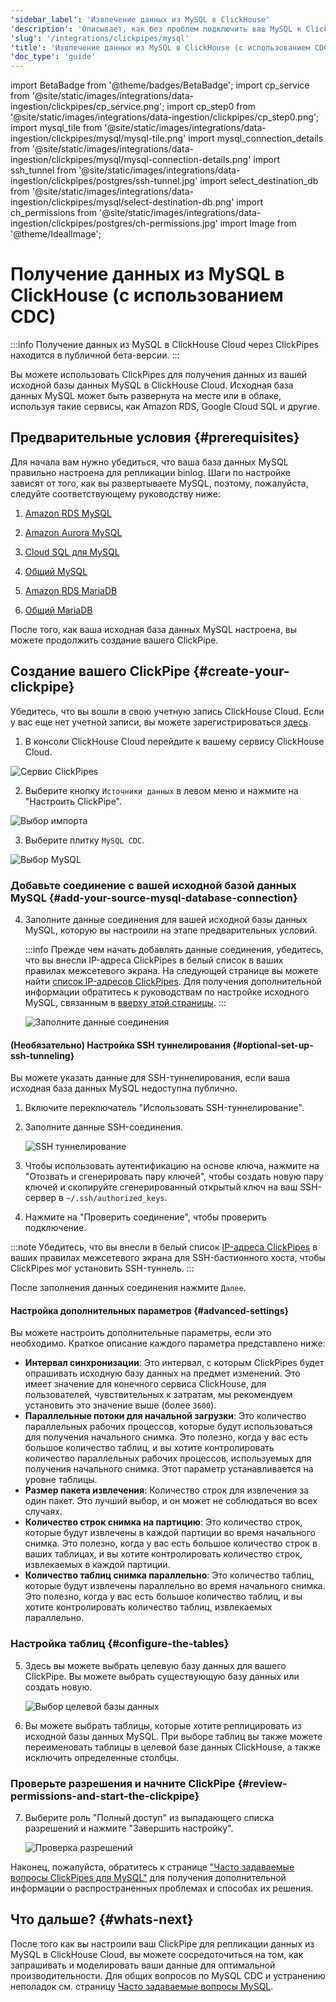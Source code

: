 ```yaml
---
'sidebar_label': 'Извлечение данных из MySQL в ClickHouse'
'description': 'Описывает, как без проблем подключить ваш MySQL к ClickHouse Cloud.'
'slug': '/integrations/clickpipes/mysql'
'title': 'Извлечение данных из MySQL в ClickHouse (с использованием CDC)'
'doc_type': 'guide'
---
```


import BetaBadge from '@theme/badges/BetaBadge';
import cp_service from '@site/static/images/integrations/data-ingestion/clickpipes/cp_service.png';
import cp_step0 from '@site/static/images/integrations/data-ingestion/clickpipes/cp_step0.png';
import mysql_tile from '@site/static/images/integrations/data-ingestion/clickpipes/mysql/mysql-tile.png'
import mysql_connection_details from '@site/static/images/integrations/data-ingestion/clickpipes/mysql/mysql-connection-details.png'
import ssh_tunnel from '@site/static/images/integrations/data-ingestion/clickpipes/postgres/ssh-tunnel.jpg'
import select_destination_db from '@site/static/images/integrations/data-ingestion/clickpipes/mysql/select-destination-db.png'
import ch_permissions from '@site/static/images/integrations/data-ingestion/clickpipes/postgres/ch-permissions.jpg'
import Image from '@theme/IdealImage';


# Получение данных из MySQL в ClickHouse (с использованием CDC)

<BetaBadge/>

:::info
Получение данных из MySQL в ClickHouse Cloud через ClickPipes находится в публичной бета-версии.
:::

Вы можете использовать ClickPipes для получения данных из вашей исходной базы данных MySQL в ClickHouse Cloud. Исходная база данных MySQL может быть развернута на месте или в облаке, используя такие сервисы, как Amazon RDS, Google Cloud SQL и другие.

## Предварительные условия {#prerequisites}

Для начала вам нужно убедиться, что ваша база данных MySQL правильно настроена для репликации binlog. Шаги по настройке зависят от того, как вы развертываете MySQL, поэтому, пожалуйста, следуйте соответствующему руководству ниже:

1. [Amazon RDS MySQL](./mysql/source/rds)

2. [Amazon Aurora MySQL](./mysql/source/aurora)

3. [Cloud SQL для MySQL](./mysql/source/gcp)

4. [Общий MySQL](./mysql/source/generic)

5. [Amazon RDS MariaDB](./mysql/source/rds_maria)

6. [Общий MariaDB](./mysql/source/generic_maria)

После того, как ваша исходная база данных MySQL настроена, вы можете продолжить создание вашего ClickPipe.

## Создание вашего ClickPipe {#create-your-clickpipe}

Убедитесь, что вы вошли в свою учетную запись ClickHouse Cloud. Если у вас еще нет учетной записи, вы можете зарегистрироваться [здесь](https://cloud.clickhouse.com/).

[//]: # (   TODO обновить изображение здесь)
1. В консоли ClickHouse Cloud перейдите к вашему сервису ClickHouse Cloud.

<Image img={cp_service} alt="Сервис ClickPipes" size="lg" border/>

2. Выберите кнопку `Источники данных` в левом меню и нажмите на "Настроить ClickPipe".

<Image img={cp_step0} alt="Выбор импорта" size="lg" border/>

3. Выберите плитку `MySQL CDC`.

<Image img={mysql_tile} alt="Выбор MySQL" size="lg" border/>

### Добавьте соединение с вашей исходной базой данных MySQL {#add-your-source-mysql-database-connection}

4. Заполните данные соединения для вашей исходной базы данных MySQL, которую вы настроили на этапе предварительных условий.

   :::info
   Прежде чем начать добавлять данные соединения, убедитесь, что вы внесли IP-адреса ClickPipes в белый список в ваших правилах межсетевого экрана. На следующей странице вы можете найти [список IP-адресов ClickPipes](../index.md#list-of-static-ips).
   Для получения дополнительной информации обратитесь к руководствам по настройке исходного MySQL, связанным в [вверху этой страницы](#prerequisites).
   :::

   <Image img={mysql_connection_details} alt="Заполните данные соединения" size="lg" border/>

#### (Необязательно) Настройка SSH туннелирования {#optional-set-up-ssh-tunneling}

Вы можете указать данные для SSH-туннелирования, если ваша исходная база данных MySQL недоступна публично.

1. Включите переключатель "Использовать SSH-туннелирование".
2. Заполните данные SSH-соединения.

   <Image img={ssh_tunnel} alt="SSH туннелирование" size="lg" border/>

3. Чтобы использовать аутентификацию на основе ключа, нажмите на "Отозвать и сгенерировать пару ключей", чтобы создать новую пару ключей и скопируйте сгенерированный открытый ключ на ваш SSH-сервер в `~/.ssh/authorized_keys`.
4. Нажмите на "Проверить соединение", чтобы проверить подключение.

:::note
Убедитесь, что вы внесли в белый список [IP-адреса ClickPipes](../clickpipes#list-of-static-ips) в ваших правилах межсетевого экрана для SSH-бастионного хоста, чтобы ClickPipes мог установить SSH-туннель.
:::

После заполнения данных соединения нажмите `Далее`.

#### Настройка дополнительных параметров {#advanced-settings}

Вы можете настроить дополнительные параметры, если это необходимо. Краткое описание каждого параметра представлено ниже:

- **Интервал синхронизации**: Это интервал, с которым ClickPipes будет опрашивать исходную базу данных на предмет изменений. Это имеет значение для конечного сервиса ClickHouse, для пользователей, чувствительных к затратам, мы рекомендуем установить это значение выше (более `3600`).
- **Параллельные потоки для начальной загрузки**: Это количество параллельных рабочих процессов, которые будут использоваться для получения начального снимка. Это полезно, когда у вас есть большое количество таблиц, и вы хотите контролировать количество параллельных рабочих процессов, используемых для получения начального снимка. Этот параметр устанавливается на уровне таблицы.
- **Размер пакета извлечения**: Количество строк для извлечения за один пакет. Это лучший выбор, и он может не соблюдаться во всех случаях.
- **Количество строк снимка на партицию**: Это количество строк, которые будут извлечены в каждой партиции во время начального снимка. Это полезно, когда у вас есть большое количество строк в ваших таблицах, и вы хотите контролировать количество строк, извлекаемых в каждой партиции.
- **Количество таблиц снимка параллельно**: Это количество таблиц, которые будут извлечены параллельно во время начального снимка. Это полезно, когда у вас есть большое количество таблиц, и вы хотите контролировать количество таблиц, извлекаемых параллельно.

### Настройка таблиц {#configure-the-tables}

5. Здесь вы можете выбрать целевую базу данных для вашего ClickPipe. Вы можете выбрать существующую базу данных или создать новую.

   <Image img={select_destination_db} alt="Выбор целевой базы данных" size="lg" border/>

6. Вы можете выбрать таблицы, которые хотите реплицировать из исходной базы данных MySQL. При выборе таблиц вы также можете переименовать таблицы в целевой базе данных ClickHouse, а также исключить определенные столбцы.

### Проверьте разрешения и начните ClickPipe {#review-permissions-and-start-the-clickpipe}

7. Выберите роль "Полный доступ" из выпадающего списка разрешений и нажмите "Завершить настройку".

   <Image img={ch_permissions} alt="Проверка разрешений" size="lg" border/>

Наконец, пожалуйста, обратитесь к странице ["Часто задаваемые вопросы ClickPipes для MySQL"](/integrations/clickpipes/mysql/faq) для получения дополнительной информации о распространенных проблемах и способах их решения.

## Что дальше? {#whats-next}

[//]: # "TODO Написать руководство по миграции, специфичное для MySQL, и лучшие практики, аналогичные существующим для PostgreSQL. Текущее руководство по миграции указывает на движок таблиц MySQL, что не совсем идеально."

После того как вы настроили ваш ClickPipe для репликации данных из MySQL в ClickHouse Cloud, вы можете сосредоточиться на том, как запрашивать и моделировать ваши данные для оптимальной производительности. Для общих вопросов по MySQL CDC и устранению неполадок см. страницу [Часто задаваемые вопросы MySQL](/integrations/data-ingestion/clickpipes/mysql/faq.md).
